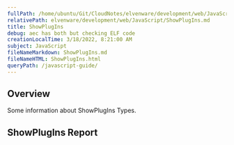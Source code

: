 ```yaml
---
fullPath: /home/ubuntu/Git/CloudNotes/elvenware/development/web/JavaScript/ShowPlugIns.md
relativePath: elvenware/development/web/JavaScript/ShowPlugIns.md
title: ShowPlugIns
debug: aec has both but checking ELF code
creationLocalTime: 3/18/2022, 8:21:00 AM
subject: JavaScript
fileNameMarkdown: ShowPlugIns.md
fileNameHTML: ShowPlugIns.html
queryPath: /javascript-guide/
---
```


<!-- toc -->
<!-- tocstop -->

## Overview

Some information about ShowPlugIns Types.

## ShowPlugIns Report

<script src="/javascripts/dev-web/SystemInfo.js"></script>

<script type="text/javascript">
  ShowPlugins();
</script>

